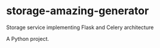 # storage-amazing-generator

Storage service implementing Flask and Celery architecture

A Python project.